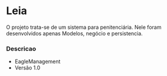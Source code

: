 # Leia #

O projeto trata-se de um sistema para penitenciária.
Nele foram desenvolvidos apenas Modelos, negócio e persistencia.

### Descricao ###

* EagleManagement
* Versão 1.0